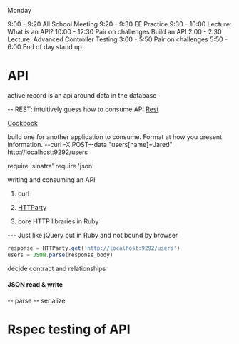 
Monday

9:00 - 9:20 All School Meeting
9:20 - 9:30 EE Practice
9:30 - 10:00 Lecture: What is an API?
10:00 - 12:30 Pair on challenges
Build an API
2:00 - 2:30 Lecture: Advanced Controller Testing
3:00 - 5:50 Pair on challenges
5:50 - 6:00 End of day stand up

# API

active record is an api around data in the database

-- REST: intuitively guess how to consume API [Rest](http://ww.restapitutorial.com/lessons/httpmethods.html)

[Cookbook](http://www.restcookbook.com)

build one for another application to consume. Format at how you present information.
--curl -X POST--data "users[name]=Jared" http://localhost:9292/users

require 'sinatra'
require 'json'

writing and consuming an API

1. curl

2. [HTTParty](https://github.com/jnunemaker/httparty/blob/master/examples/basic.rb)

3. core HTTP libraries in Ruby

--- Just like jQuery but in Ruby and not bound by browser

```` javascript
response = HTTParty.get('http://localhost:9292/users')
users = JSON.parse(response_body)
````

decide contract and relationships

#### JSON read & write
-- parse
-- serialize

# Rspec testing of API